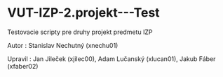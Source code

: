 VUT-IZP-2.projekt---Test
========================

Testovacie scripty pre druhy projekt predmetu IZP

Autor : Stanislav Nechutný (xnechu01)

Upravil : Jan Jileček (xjilec00), Adam Lučanský (xlucan01), Jakub Fáber (xfaber02)

